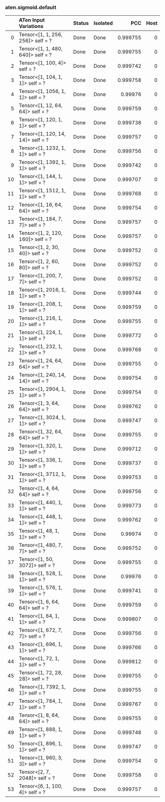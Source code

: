 ### aten.sigmoid.default
|    | ATen Input Variations             | Status   | Isolated   |      PCC |   Host |
|---:|:----------------------------------|:---------|:-----------|---------:|-------:|
|  0 | Tensor<[1, 1, 256, 256]> self = ? | Done     | Done       | 0.999755 |      0 |
|  1 | Tensor<[1, 1, 480, 640]> self = ? | Done     | Done       | 0.999755 |      0 |
|  2 | Tensor<[1, 100, 4]> self = ?      | Done     | Done       | 0.999742 |      0 |
|  3 | Tensor<[1, 104, 1, 1]> self = ?   | Done     | Done       | 0.999758 |      0 |
|  4 | Tensor<[1, 1056, 1, 1]> self = ?  | Done     | Done       | 0.99976  |      0 |
|  5 | Tensor<[1, 12, 64, 64]> self = ?  | Done     | Done       | 0.999759 |      0 |
|  6 | Tensor<[1, 120, 1, 1]> self = ?   | Done     | Done       | 0.999738 |      0 |
|  7 | Tensor<[1, 120, 14, 14]> self = ? | Done     | Done       | 0.999757 |      0 |
|  8 | Tensor<[1, 1232, 1, 1]> self = ?  | Done     | Done       | 0.999756 |      0 |
|  9 | Tensor<[1, 1392, 1, 1]> self = ?  | Done     | Done       | 0.999742 |      0 |
| 10 | Tensor<[1, 144, 1, 1]> self = ?   | Done     | Done       | 0.999707 |      0 |
| 11 | Tensor<[1, 1512, 1, 1]> self = ?  | Done     | Done       | 0.999768 |      0 |
| 12 | Tensor<[1, 16, 64, 64]> self = ?  | Done     | Done       | 0.999754 |      0 |
| 13 | Tensor<[1, 184, 7, 7]> self = ?   | Done     | Done       | 0.999757 |      0 |
| 14 | Tensor<[1, 2, 120, 160]> self = ? | Done     | Done       | 0.999757 |      0 |
| 15 | Tensor<[1, 2, 30, 40]> self = ?   | Done     | Done       | 0.999752 |      0 |
| 16 | Tensor<[1, 2, 60, 80]> self = ?   | Done     | Done       | 0.999752 |      0 |
| 17 | Tensor<[1, 200, 7, 7]> self = ?   | Done     | Done       | 0.999752 |      0 |
| 18 | Tensor<[1, 2016, 1, 1]> self = ?  | Done     | Done       | 0.999744 |      0 |
| 19 | Tensor<[1, 208, 1, 1]> self = ?   | Done     | Done       | 0.999759 |      0 |
| 20 | Tensor<[1, 216, 1, 1]> self = ?   | Done     | Done       | 0.999755 |      0 |
| 21 | Tensor<[1, 224, 1, 1]> self = ?   | Done     | Done       | 0.999772 |      0 |
| 22 | Tensor<[1, 232, 1, 1]> self = ?   | Done     | Done       | 0.999768 |      0 |
| 23 | Tensor<[1, 24, 64, 64]> self = ?  | Done     | Done       | 0.999755 |      0 |
| 24 | Tensor<[1, 240, 14, 14]> self = ? | Done     | Done       | 0.999754 |      0 |
| 25 | Tensor<[1, 2904, 1, 1]> self = ?  | Done     | Done       | 0.999754 |      0 |
| 26 | Tensor<[1, 3, 64, 64]> self = ?   | Done     | Done       | 0.999762 |      0 |
| 27 | Tensor<[1, 3024, 1, 1]> self = ?  | Done     | Done       | 0.999747 |      0 |
| 28 | Tensor<[1, 32, 64, 64]> self = ?  | Done     | Done       | 0.999755 |      0 |
| 29 | Tensor<[1, 320, 1, 1]> self = ?   | Done     | Done       | 0.999712 |      0 |
| 30 | Tensor<[1, 336, 1, 1]> self = ?   | Done     | Done       | 0.999737 |      0 |
| 31 | Tensor<[1, 3712, 1, 1]> self = ?  | Done     | Done       | 0.999753 |      0 |
| 32 | Tensor<[1, 4, 64, 64]> self = ?   | Done     | Done       | 0.999756 |      0 |
| 33 | Tensor<[1, 440, 1, 1]> self = ?   | Done     | Done       | 0.999773 |      0 |
| 34 | Tensor<[1, 448, 1, 1]> self = ?   | Done     | Done       | 0.999762 |      0 |
| 35 | Tensor<[1, 48, 1, 1]> self = ?    | Done     | Done       | 0.99974  |      0 |
| 36 | Tensor<[1, 480, 7, 7]> self = ?   | Done     | Done       | 0.999752 |      0 |
| 37 | Tensor<[1, 50, 3072]> self = ?    | Done     | Done       | 0.999755 |      0 |
| 38 | Tensor<[1, 528, 1, 1]> self = ?   | Done     | Done       | 0.99976  |      0 |
| 39 | Tensor<[1, 576, 1, 1]> self = ?   | Done     | Done       | 0.999741 |      0 |
| 40 | Tensor<[1, 6, 64, 64]> self = ?   | Done     | Done       | 0.999759 |      0 |
| 41 | Tensor<[1, 64, 1, 1]> self = ?    | Done     | Done       | 0.999807 |      0 |
| 42 | Tensor<[1, 672, 7, 7]> self = ?   | Done     | Done       | 0.999756 |      0 |
| 43 | Tensor<[1, 696, 1, 1]> self = ?   | Done     | Done       | 0.999766 |      0 |
| 44 | Tensor<[1, 72, 1, 1]> self = ?    | Done     | Done       | 0.999812 |      0 |
| 45 | Tensor<[1, 72, 28, 28]> self = ?  | Done     | Done       | 0.999755 |      0 |
| 46 | Tensor<[1, 7392, 1, 1]> self = ?  | Done     | Done       | 0.999755 |      0 |
| 47 | Tensor<[1, 784, 1, 1]> self = ?   | Done     | Done       | 0.999767 |      0 |
| 48 | Tensor<[1, 8, 64, 64]> self = ?   | Done     | Done       | 0.999755 |      0 |
| 49 | Tensor<[1, 888, 1, 1]> self = ?   | Done     | Done       | 0.999748 |      0 |
| 50 | Tensor<[1, 896, 1, 1]> self = ?   | Done     | Done       | 0.999747 |      0 |
| 51 | Tensor<[1, 960, 3, 3]> self = ?   | Done     | Done       | 0.999754 |      0 |
| 52 | Tensor<[2, 7, 2048]> self = ?     | Done     | Done       | 0.999758 |      0 |
| 53 | Tensor<[6, 1, 100, 4]> self = ?   | Done     | Done       | 0.999757 |      0 |

